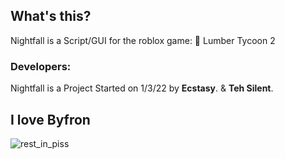 ## What's this?
Nightfall is a Script/GUI for the roblox game: 🌳 Lumber Tycoon 2

### Developers:
Nightfall is a Project Started on 1/3/22 by **Ecstasy**. & **Teh Silent**.


## I love Byfron
![rest_in_piss](https://user-images.githubusercontent.com/59181303/236354874-8be95ab4-deb7-4483-a9d9-f36ccc9fa58b.png)
